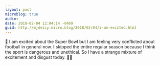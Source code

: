 ```yaml
---
layout: post
microblog: true
audio: 
date: 2018-02-04 12:04:14 -0400
guid: http://mjdescy.micro.blog/2018/02/04/i-am-excited.html
---
```

🏈 I am excited about the Super Bowl but I am feeling very conflicted about football in general now. I skipped the entire regular season because I think the sport is dangerous and unethical. So I have a strange mixture of excitement and disgust today. 🤷‍♂️
